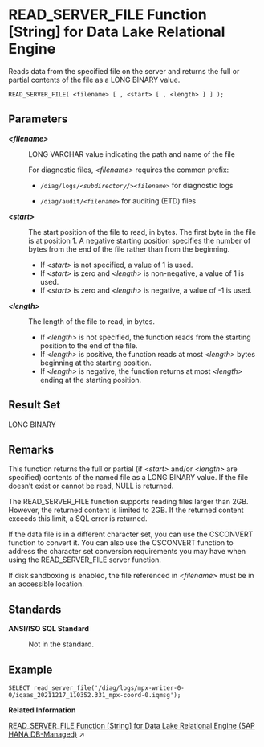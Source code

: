 <!-- loio81fb732a6ce21014b442b1082d0be5af -->

# READ\_SERVER\_FILE Function \[String\] for Data Lake Relational Engine

Reads data from the specified file on the server and returns the full or partial contents of the file as a LONG BINARY value.



```
READ_SERVER_FILE( <filename> [ , <start> [ , <length> ] ] );
```



<a name="loio81fb732a6ce21014b442b1082d0be5af__read_server_file_function_parameters"/>

## Parameters


<dl>
<dt><b>

*<filename\>* 

</b></dt>
<dd>

LONG VARCHAR value indicating the path and name of the file

For diagnostic files, *<filename\>* requires the common prefix:

-   <code>/diag/logs/<i class="varname">&lt;subdirectory/&gt;</i><i class="varname">&lt;filename&gt;</i></code> for diagnostic logs

-   <code>/diag/audit/<i class="varname">&lt;filename&gt;</i></code> for auditing \(ETD\) files




</dd><dt><b>

*<start\>* 

</b></dt>
<dd>

The start position of the file to read, in bytes. The first byte in the file is at position 1. A negative starting position specifies the number of bytes from the end of the file rather than from the beginning.

-   If *<start\>* is not specified, a value of 1 is used.
-   If *<start\>* is zero and *<length\>* is non-negative, a value of 1 is used.
-   If *<start\>* is zero and *<length\>* is negative, a value of -1 is used.



</dd><dt><b>

*<length\>* 

</b></dt>
<dd>

The length of the file to read, in bytes.

-   If *<length\>* is not specified, the function reads from the starting position to the end of the file.
-   If *<length\>* is positive, the function reads at most *<length\>* bytes beginning at the starting position.
-   If *<length\>* is negative, the function returns at most *<length\>* ending at the starting position.



</dd>
</dl>



<a name="loio81fb732a6ce21014b442b1082d0be5af__read_server_file_function_returns"/>

## Result Set

LONG BINARY



<a name="loio81fb732a6ce21014b442b1082d0be5af__read_server_file_function_remarks"/>

## Remarks

This function returns the full or partial \(if *<start\>* and/or *<length\>* are specified\) contents of the named file as a LONG BINARY value. If the file doesn’t exist or cannot be read, NULL is returned.

The READ\_SERVER\_FILE function supports reading files larger than 2GB. However, the returned content is limited to 2GB. If the returned content exceeds this limit, a SQL error is returned.

If the data file is in a different character set, you can use the CSCONVERT function to convert it. You can also use the CSCONVERT function to address the character set conversion requirements you may have when using the READ\_SERVER\_FILE server function.

If disk sandboxing is enabled, the file referenced in *<filename\>* must be in an accessible location.



<a name="loio81fb732a6ce21014b442b1082d0be5af__read_server_file_function_standards"/>

## Standards


<dl>
<dt><b>

ANSI/ISO SQL Standard

</b></dt>
<dd>

Not in the standard.



</dd>
</dl>



## Example

```
SELECT read_server_file('/diag/logs/mpx-writer-0-0/iqaas_20211217_110352.331_mpx-coord-0.iqmsg');
```

**Related Information**  


[READ_SERVER_FILE Function \[String\] for Data Lake Relational Engine (SAP HANA DB-Managed)](https://help.sap.com/viewer/a898e08b84f21015969fa437e89860c8/2024_3_QRC/en-US/0eaddd0e507e47f397ef96f11b3d3868.html "Reads data from the specified file on the server and returns the full or partial contents of the file as a LONG BINARY value.") :arrow_upper_right:


